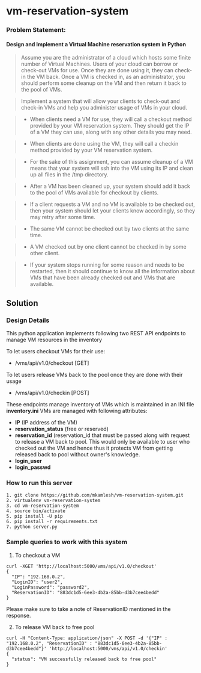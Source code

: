 # vm-reservation-system

### Problem Statement:
#### Design and Implement a Virtual Machine reservation system in Python

>Assume you are the administrator of a cloud which hosts some finite number of Virtual Machines. Users of your cloud can borrow or check-out VMs for use. Once they are done using it, they can check-in the VM back. Once a VM is checked in, as an administrator, you should perform some cleanup on the VM and then return it back to the pool of VMs. 

>Implement a system that will allow your clients to check-out and check-in VMs and help you administer usage of VMs in your cloud.

>- When clients need a VM for use, they will call a checkout method provided by your VM reservation system. They should get the IP of a VM they can use, along with any other details you may need.

>- When clients are done using the VM, they will call a checkin method provided by your VM reservation system. 

>- For the sake of this assignment, you can assume cleanup of a VM means that your system will ssh into the VM using its IP and clean up all files in the /tmp directory.

>- After a VM has been cleaned up, your system should add it back to the pool of VMs available for checkout by clients. 

>- If a client requests a VM and no VM is available to be checked out, then your system should let your clients know accordingly, so they may retry after some time.

>- The same VM cannot be checked out by two clients at the same time. 

>- A VM checked out by one client cannot be checked in by some other client. 

>- If your system stops running for some reason and needs to be restarted, then it should continue to know all the information about VMs that have been already checked out and VMs that are available. 


## Solution

### Design Details
This python application implements following two REST API endpoints to manage VM resources in the inventory

To let users checkout VMs for their use:
- /vms/api/v1.0/checkout [GET]

To let users release VMs back to the pool once they are done with their usage
- /vms/api/v1.0/checkin [POST]


These endpoints manage inventory of VMs which is maintained in an INI file **inventory.ini**
VMs are managed with following attributes:

- **IP** (IP address of the VM)
- **reservation_status** (free or reserved)
- **reservation_id** (reservation_id that must be passed along with request to release a VM back to pool. This would only be available to user who checked out the VM and hence thus it protects VM from getting released back to pool without owner's knowledge.
- **login_user**
- **login_passwd**


### How to run this server

```
1. git clone https://github.com/mkamlesh/vm-reservation-system.git
2. virtualenv vm-reservation-system
3. cd vm-reservation-system
4. source bin/activate
5. pip install -U pip
6. pip install -r requirements.txt
7. python server.py
```

### Sample queries to work with this system

1. To checkout a VM
``` 
curl -XGET 'http://localhost:5000/vms/api/v1.0/checkout'
{
  "IP": "192.168.0.2",
  "LoginID": "user2",
  "LoginPassword": "password2",
  "ReservationID": "883dc1d5-6ee3-4b2a-85bb-d3b7cee4bedd"
}
```
Please make sure to take a note of ReservationID mentioned in the response.

2. To release VM back to free pool
```
curl -H "Content-Type: application/json" -X POST -d '{"IP" : "192.168.0.2", "ReservationID" : "883dc1d5-6ee3-4b2a-85bb-d3b7cee4bedd"}' 'http://localhost:5000/vms/api/v1.0/checkin'
{
  "status": "VM successfully released back to free pool"
}


